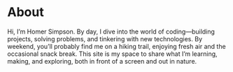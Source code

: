 # About

Hi, I’m Homer Simpson. By day, I dive into the world of coding—building projects, solving problems, and tinkering with new technologies. By weekend, you’ll probably find me on a hiking trail, enjoying fresh air and the occasional snack break. This site is my space to share what I’m learning, making, and exploring, both in front of a screen and out in nature.

